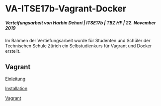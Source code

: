 # VA-ITSE17b-Vagrant-Docker
##### Verteifungsarbeit von Harbin Dehari | ITSE17b | TBZ HF | 22. November 2019
Im Rahmen der Vertiefungsarbeit wurde für Studenten und Schüler der Technischen Schule Zürich ein Selbstudienkurs für Vagrant und Docker erstellt.
## Vagrant
[Einleitung](https://github.com/harbinde/VA-ITSE17b-Vagrant-Docker/blob/master/Vagrant/Einleitung/00Einleitung.md)

[Installation](https://github.com/harbinde/VA-ITSE17b-Vagrant-Docker/blob/master/Vagrant/Einleitung/01Installationen.md)

[Vagrant](https://github.com/harbinde/VA-ITSE17b-Vagrant-Docker/blob/master/Vagrant/Einleitung/02Vagrant.md)
